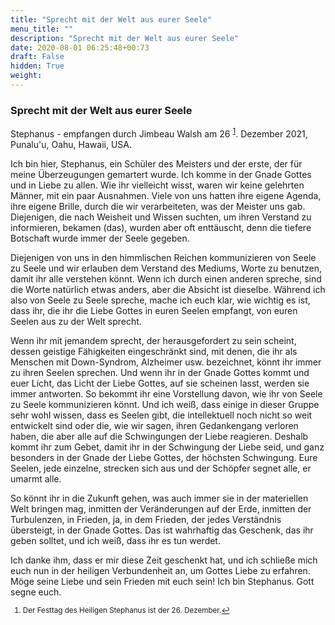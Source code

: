 ```yaml
---
title: "Sprecht mit der Welt aus eurer Seele"
menu_title: ""
description: "Sprecht mit der Welt aus eurer Seele"
date: 2020-08-01 06:25:48+00:73
draft: False
hidden: True
weight:
---
```

### Sprecht mit der Welt aus eurer Seele

Stephanus - empfangen durch Jimbeau Walsh am 26 <sup id="a1">[1](#f1)</sup>. Dezember 2021, Punalu'u, Oahu, Hawaii, USA.

Ich bin hier, Stephanus, ein Schüler des Meisters und der erste, der für meine Überzeugungen gemartert wurde. Ich komme in der Gnade Gottes und in Liebe zu allen. Wie ihr vielleicht wisst, waren wir keine gelehrten Männer, mit ein paar Ausnahmen. Viele von uns hatten ihre eigene Agenda, ihre eigene Brille, durch die wir verarbeiteten, was der Meister uns gab. Diejenigen, die nach Weisheit und Wissen suchten, um ihren Verstand zu informieren, bekamen (das), wurden aber oft enttäuscht, denn die tiefere Botschaft wurde immer der Seele gegeben.

Diejenigen von uns in den himmlischen Reichen kommunizieren von Seele zu Seele und wir erlauben dem Verstand des Mediums, Worte zu benutzen, damit ihr alle verstehen könnt. Wenn ich durch einen anderen spreche, sind die Worte natürlich etwas anders, aber die Absicht ist dieselbe. Während ich also von Seele zu Seele spreche, mache ich euch klar, wie wichtig es ist, dass ihr, die ihr die Liebe Gottes in euren Seelen empfangt, von euren Seelen aus zu der Welt sprecht.

Wenn ihr mit jemandem sprecht, der herausgefordert zu sein scheint, dessen geistige Fähigkeiten eingeschränkt sind, mit denen, die ihr als Menschen mit Down-Syndrom, Alzheimer usw. bezeichnet, könnt ihr immer zu ihren Seelen sprechen. Und wenn ihr in der Gnade Gottes kommt und euer Licht, das Licht der Liebe Gottes, auf sie scheinen lasst, werden sie immer antworten. So bekommt ihr eine Vorstellung davon, wie ihr von Seele zu Seele kommunizieren könnt. Und ich weiß, dass einige in dieser Gruppe sehr wohl wissen, dass es Seelen gibt, die intellektuell noch nicht so weit entwickelt sind oder die, wie wir sagen, ihren Gedankengang verloren haben, die aber alle auf die Schwingungen der Liebe reagieren. Deshalb kommt ihr zum Gebet, damit ihr in der Schwingung der Liebe seid, und ganz besonders in der Gnade der Liebe Gottes, der höchsten Schwingung. Eure Seelen, jede einzelne, strecken sich aus und der Schöpfer segnet alle, er umarmt alle.

So könnt ihr in die Zukunft gehen, was auch immer sie in der materiellen Welt bringen mag, inmitten der Veränderungen auf der Erde, inmitten der Turbulenzen, in Frieden, ja, in dem Frieden, der jedes Verständnis übersteigt, in der Gnade Gottes. Das ist wahrhaftig das Geschenk, das ihr geben solltet, und ich weiß, dass ihr es tun werdet.

Ich danke ihm, dass er mir diese Zeit geschenkt hat, und ich schließe mich euch nun in der heiligen Verbundenheit an, um Gottes Liebe zu erfahren. Möge seine Liebe und sein Frieden mit euch sein! Ich bin Stephanus. Gott segne euch.
<small>

1. <large id="f1"> Der Festtag des Heiligen Stephanus ist der 26. Dezember.[↩](#a1)
